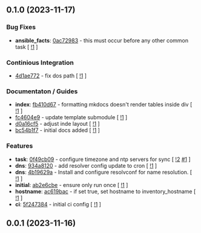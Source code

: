 ## 0.1.0 (2023-11-17)

### Bug Fixes

- **ansible_facts**: [0ac72983](https://gitlab.com/nofusscomputing/projects/ansible/common/-/commit/0ac72983e5c36c499ea790cf33ba795216064558) - this must occur before any other common task [ [!1](https://gitlab.com/nofusscomputing/projects/ansible/common/-/merge_requests/1) ]

### Continious Integration

- [4d1ae772](https://gitlab.com/nofusscomputing/projects/ansible/common/-/commit/4d1ae77276cd574e720f7ae785e09cadd5f60abc) - fix dos path [ [!1](https://gitlab.com/nofusscomputing/projects/ansible/common/-/merge_requests/1) ]

### Documentaton / Guides

- **index**: [fb410d67](https://gitlab.com/nofusscomputing/projects/ansible/common/-/commit/fb410d67f5e4e8cb30635463861a81570a90ec52) - formatting mkdocs doesn't render tables inside div [ [!1](https://gitlab.com/nofusscomputing/projects/ansible/common/-/merge_requests/1) ]
- [fc4604e9](https://gitlab.com/nofusscomputing/projects/ansible/common/-/commit/fc4604e90e944937701c88f11c2b1af00c68e01b) - update template submodule [ [!1](https://gitlab.com/nofusscomputing/projects/ansible/common/-/merge_requests/1) ]
- [d0a16cf5](https://gitlab.com/nofusscomputing/projects/ansible/common/-/commit/d0a16cf587d5263a970069d4ac773717dd445f97) - adjust inde layout [ [!1](https://gitlab.com/nofusscomputing/projects/ansible/common/-/merge_requests/1) ]
- [bc54b1f7](https://gitlab.com/nofusscomputing/projects/ansible/common/-/commit/bc54b1f74ec124364ab5230ae0262a110371c0b6) - initial docs added [ [!1](https://gitlab.com/nofusscomputing/projects/ansible/common/-/merge_requests/1) ]

### Features

- **task**: [0f49cb09](https://gitlab.com/nofusscomputing/projects/ansible/common/-/commit/0f49cb09a9faeb0f13b89e887c43eeaa9abe4e18) - configure timezone and ntp servers for sync [ [!2](https://gitlab.com/nofusscomputing/projects/ansible/common/-/merge_requests/2) [#1](https://gitlab.com/nofusscomputing/projects/ansible/common/-/issues/1) ]
- **dns**: [934a8120](https://gitlab.com/nofusscomputing/projects/ansible/common/-/commit/934a81202af7bedec01707c41a12c4e8addb7801) - add resolver config update to cron [ [!1](https://gitlab.com/nofusscomputing/projects/ansible/common/-/merge_requests/1) ]
- **dns**: [4b19629a](https://gitlab.com/nofusscomputing/projects/ansible/common/-/commit/4b19629a2fd439f42c8459b9d0c51c34bb26af88) - Install and configure resolvconf for name resolution. [ [!1](https://gitlab.com/nofusscomputing/projects/ansible/common/-/merge_requests/1) ]
- **initial**: [ab2e6cbe](https://gitlab.com/nofusscomputing/projects/ansible/common/-/commit/ab2e6cbec770d2b8422dbec48e3284c61fd25555) - ensure only run once [ [!1](https://gitlab.com/nofusscomputing/projects/ansible/common/-/merge_requests/1) ]
- **hostname**: [ac619bac](https://gitlab.com/nofusscomputing/projects/ansible/common/-/commit/ac619bacb755f7819ed0b2bdaacffbe8ac3b16d2) - if set true, set hostname to inventory_hostname [ [!1](https://gitlab.com/nofusscomputing/projects/ansible/common/-/merge_requests/1) ]
- **ci**: [5f247384](https://gitlab.com/nofusscomputing/projects/ansible/common/-/commit/5f247384d7f6a5272194e4a0bead25ae1c820524) - initial ci config [ [!1](https://gitlab.com/nofusscomputing/projects/ansible/common/-/merge_requests/1) ]

## 0.0.1 (2023-11-16)
